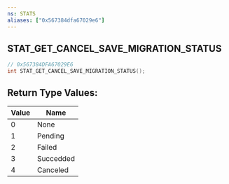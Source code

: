 ```yaml
---
ns: STATS
aliases: ["0x567384dfa67029e6"]
---
```

## STAT_GET_CANCEL_SAVE_MIGRATION_STATUS

```c
// 0x567384DFA67029E6
int STAT_GET_CANCEL_SAVE_MIGRATION_STATUS();
```

## Return Type Values:
| Value | Name |
| --- | --- |
| 0 | None |
| 1 | Pending |
| 2 | Failed |
| 3 | Succedded |
| 4 | Canceled |


